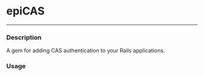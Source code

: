 # epiCAS
---

### Description
A gem for adding CAS authentication to your Rails applications.

### Usage
